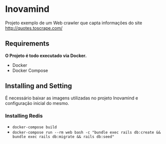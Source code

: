 # Inovamind
Projeto exemplo de um Web crawler que capta informações do site http://quotes.toscrape.com/

## Requirements
**O Projeto é todo executado via Docker.**

- Docker
- Docker Compose

## Installing and Setting
É necessário baixar as imagens utilizadas no projeto Inovamind e configuração inicial do mesmo.

### Installing Redis
* `docker-compose build`
* `docker-compose run --rm web bash -c "bundle exec rails db:create && bundle exec rails db:migrate && rails db:seed"`



